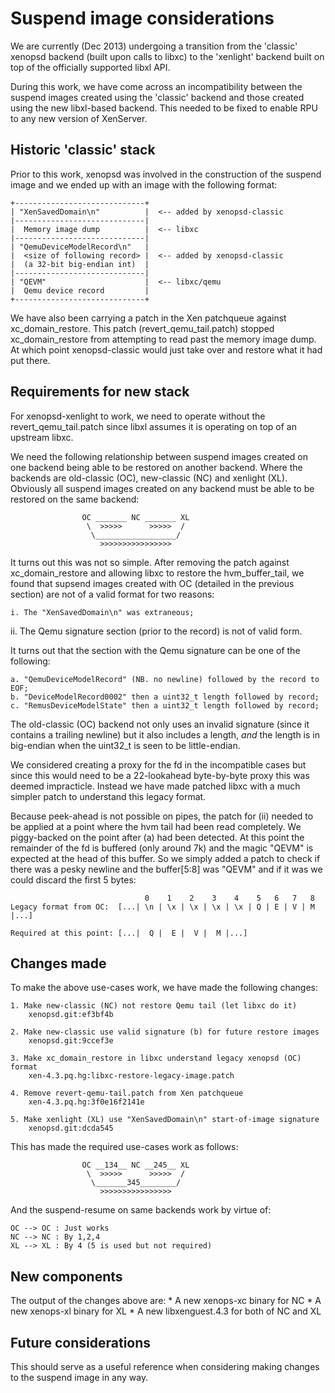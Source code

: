 Suspend image considerations
============================

We are currently (Dec 2013) undergoing a transition from the 'classic' xenopsd
backend (built upon calls to libxc) to the 'xenlight' backend built on top of
the officially supported libxl API.

During this work, we have come across an incompatibility between the suspend
images created using the 'classic' backend and those created using the new
libxl-based backend. This needed to be fixed to enable RPU to any new version
of XenServer.

Historic 'classic' stack
------------------------
Prior to this work, xenopsd was involved in the construction of the suspend
image and we ended up with an image with the following format:

    +-----------------------------+
    | "XenSavedDomain\n"          |  <-- added by xenopsd-classic
    |-----------------------------|
    |  Memory image dump          |  <-- libxc
    |-----------------------------|
    | "QemuDeviceModelRecord\n"   |
    |  <size of following record> |  <-- added by xenopsd-classic
    |  (a 32-bit big-endian int)  |
    |-----------------------------|
    | "QEVM"                      |  <-- libxc/qemu
    |  Qemu device record         |
    +-----------------------------+

We have also been carrying a patch in the Xen patchqueue against
xc_domain_restore. This patch (revert_qemu_tail.patch) stopped
xc_domain_restore from attempting to read past the memory image dump. At which
point xenopsd-classic would just take over and restore what it had put there.

Requirements for new stack
--------------------------
For xenopsd-xenlight to work, we need to operate without the
revert_qemu_tail.patch since libxl assumes it is operating on top of an
upstream libxc.

We need the following relationship between suspend images created on one
backend being able to be restored on another backend. Where the backends are
old-classic (OC), new-classic (NC) and xenlight (XL). Obviously all suspend
images created on any backend must be able to be restored on the same backend:

                    OC _______ NC _______ XL
                     \  >>>>>      >>>>>  /
                      \__________________/
                        >>>>>>>>>>>>>>>>

It turns out this was not so simple. After removing the patch against
xc_domain_restore and allowing libxc to restore the hvm_buffer_tail, we found
that supsend images created with OC (detailed in the previous section) are not
of a valid format for two reasons:

    i. The "XenSavedDomain\n" was extraneous;
   ii. The Qemu signature section (prior to the record) is not of valid form.

It turns out that the section with the Qemu signature can be one of the
following:

    a. "QemuDeviceModelRecord" (NB. no newline) followed by the record to EOF;
    b. "DeviceModelRecord0002" then a uint32_t length followed by record;
    c. "RemusDeviceModelState" then a uint32_t length followed by record;

The old-classic (OC) backend not only uses an invalid signature (since it
contains a trailing newline) but it also includes a length, _and_ the length is
in big-endian when the uint32_t is seen to be little-endian.

We considered creating a proxy for the fd in the incompatible cases but since
this would need to be a 22-lookahead byte-by-byte proxy this was deemed
impracticle. Instead we have made patched libxc with a much simpler patch to
understand this legacy format.

Because peek-ahead is not possible on pipes, the patch for (ii) needed to be
applied at a point where the hvm tail had been read completely. We piggy-backed
on the point after (a) had been detected. At this point the remainder of the fd
is buffered (only around 7k) and the magic "QEVM" is expected at the head of
this buffer. So we simply added a patch to check if there was a pesky newline
and the buffer[5:8] was "QEVM" and if it was we could discard the first
5 bytes:

                                  0    1    2    3    4    5   6   7   8
    Legacy format from OC:  [...| \n | \x | \x | \x | \x | Q | E | V | M |...]

    Required at this point: [...|  Q |  E |  V |  M |...]

Changes made
------------
To make the above use-cases work, we have made the following changes:

    1. Make new-classic (NC) not restore Qemu tail (let libxc do it)
        xenopsd.git:ef3bf4b

    2. Make new-classic use valid signature (b) for future restore images
        xenopsd.git:9ccef3e

    3. Make xc_domain_restore in libxc understand legacy xenopsd (OC) format
        xen-4.3.pq.hg:libxc-restore-legacy-image.patch

    4. Remove revert-qemu-tail.patch from Xen patchqueue
        xen-4.3.pq.hg:3f0e16f2141e

    5. Make xenlight (XL) use "XenSavedDomain\n" start-of-image signature
        xenopsd.git:dcda545

This has made the required use-cases work as follows:

                    OC __134__ NC __245__ XL
                     \  >>>>>      >>>>>  /
                      \_______345________/
                        >>>>>>>>>>>>>>>>

And the suspend-resume on same backends work by virtue of:

    OC --> OC : Just works
    NC --> NC : By 1,2,4
    XL --> XL : By 4 (5 is used but not required)

New components
--------------
The output of the changes above are:
    * A new xenops-xc binary for NC
    * A new xenops-xl binary for XL
    * A new libxenguest.4.3 for both of NC and XL

Future considerations
---------------------
This should serve as a useful reference when considering making changes to the
suspend image in any way.
